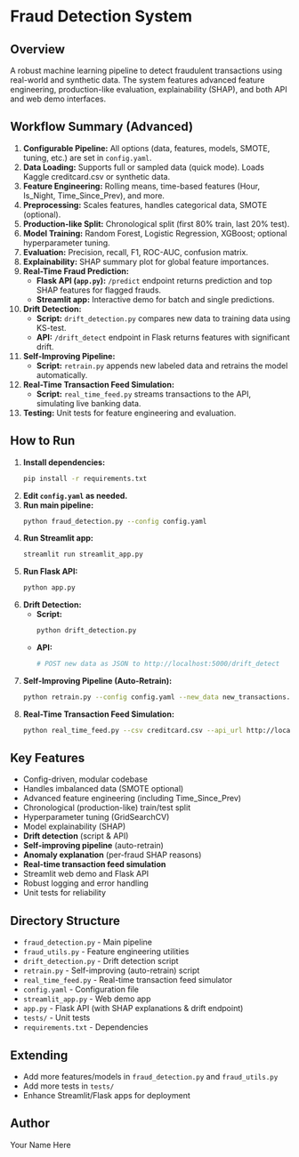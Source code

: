 # Fraud Detection System

## Overview
A robust machine learning pipeline to detect fraudulent transactions using real-world and synthetic data. The system features advanced feature engineering, production-like evaluation, explainability (SHAP), and both API and web demo interfaces.

## Workflow Summary (Advanced)
1. **Configurable Pipeline:** All options (data, features, models, SMOTE, tuning, etc.) are set in `config.yaml`.
2. **Data Loading:** Supports full or sampled data (quick mode). Loads Kaggle creditcard.csv or synthetic data.
3. **Feature Engineering:** Rolling means, time-based features (Hour, Is_Night, Time_Since_Prev), and more.
4. **Preprocessing:** Scales features, handles categorical data, SMOTE (optional).
5. **Production-like Split:** Chronological split (first 80% train, last 20% test).
6. **Model Training:** Random Forest, Logistic Regression, XGBoost; optional hyperparameter tuning.
7. **Evaluation:** Precision, recall, F1, ROC-AUC, confusion matrix.
8. **Explainability:** SHAP summary plot for global feature importances.
9. **Real-Time Fraud Prediction:**
    - **Flask API (`app.py`):** `/predict` endpoint returns prediction and top SHAP features for flagged frauds.
    - **Streamlit app:** Interactive demo for batch and single predictions.
10. **Drift Detection:**
    - **Script:** `drift_detection.py` compares new data to training data using KS-test.
    - **API:** `/drift_detect` endpoint in Flask returns features with significant drift.
11. **Self-Improving Pipeline:**
    - **Script:** `retrain.py` appends new labeled data and retrains the model automatically.
12. **Real-Time Transaction Feed Simulation:**
    - **Script:** `real_time_feed.py` streams transactions to the API, simulating live banking data.
13. **Testing:** Unit tests for feature engineering and evaluation.

## How to Run
1. **Install dependencies:**
   ```bash
   pip install -r requirements.txt
   ```
2. **Edit `config.yaml` as needed.**
3. **Run main pipeline:**
   ```bash
   python fraud_detection.py --config config.yaml
   ```
4. **Run Streamlit app:**
   ```bash
   streamlit run streamlit_app.py
   ```
5. **Run Flask API:**
   ```bash
   python app.py
   ```
6. **Drift Detection:**
   - **Script:**
     ```bash
     python drift_detection.py
     ```
   - **API:**
     ```bash
     # POST new data as JSON to http://localhost:5000/drift_detect
     ```
7. **Self-Improving Pipeline (Auto-Retrain):**
   ```bash
   python retrain.py --config config.yaml --new_data new_transactions.csv
   ```
8. **Real-Time Transaction Feed Simulation:**
   ```bash
   python real_time_feed.py --csv creditcard.csv --api_url http://localhost:5000/predict --delay 1.0
   ```

## Key Features
- Config-driven, modular codebase
- Handles imbalanced data (SMOTE optional)
- Advanced feature engineering (including Time_Since_Prev)
- Chronological (production-like) train/test split
- Hyperparameter tuning (GridSearchCV)
- Model explainability (SHAP)
- **Drift detection** (script & API)
- **Self-improving pipeline** (auto-retrain)
- **Anomaly explanation** (per-fraud SHAP reasons)
- **Real-time transaction feed simulation**
- Streamlit web demo and Flask API
- Robust logging and error handling
- Unit tests for reliability

## Directory Structure
- `fraud_detection.py` - Main pipeline
- `fraud_utils.py` - Feature engineering utilities
- `drift_detection.py` - Drift detection script
- `retrain.py` - Self-improving (auto-retrain) script
- `real_time_feed.py` - Real-time transaction feed simulator
- `config.yaml` - Configuration file
- `streamlit_app.py` - Web demo app
- `app.py` - Flask API (with SHAP explanations & drift endpoint)
- `tests/` - Unit tests
- `requirements.txt` - Dependencies

## Extending
- Add more features/models in `fraud_detection.py` and `fraud_utils.py`
- Add more tests in `tests/`
- Enhance Streamlit/Flask apps for deployment

## Author
Your Name Here
